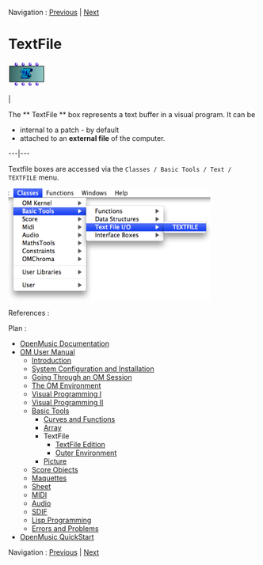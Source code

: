 Navigation : [Previous](ArrayTools "page précédente\(Class-Array
Tools\)") | [Next](TextFileEdition "Next\(TextFile
Edition\)")

# TextFile

![](../res/textfilebox_icon.png)

|

The ** TextFile ** box represents a text buffer in a visual program. It can be

  * internal to a patch - by default
  * attached to an **external file** of the computer.

  
---|---  
  
Textfile boxes are accessed via the `Classes / Basic Tools / Text / TEXTFILE`
menu.

![](../res/textclass.png)

References :

Plan :

  * [OpenMusic Documentation](OM-Documentation)
  * [OM User Manual](OM-User-Manual)
    * [Introduction](00-Sommaire)
    * [System Configuration and Installation](Installation)
    * [Going Through an OM Session](Goingthrough)
    * [The OM Environment](Environment)
    * [Visual Programming I](BasicVisualProgramming)
    * [Visual Programming II](AdvancedVisualProgramming)
    * [Basic Tools](BasicObjects)
      * [Curves and Functions](CurvesAndFunctions)
      * [Array](ClassArray)
      * TextFile
        * [TextFile Edition](TextFileEdition)
        * [Outer Environment](TextFileEnvironment)
      * [Picture](Picture)
    * [Score Objects](ScoreObjects)
    * [Maquettes](Maquettes)
    * [Sheet](Sheet)
    * [MIDI](MIDI)
    * [Audio](Audio)
    * [SDIF](SDIF)
    * [Lisp Programming](Lisp)
    * [Errors and Problems](errors)
  * [OpenMusic QuickStart](QuickStart-Chapters)

Navigation : [Previous](ArrayTools "page précédente\(Class-Array
Tools\)") | [Next](TextFileEdition "Next\(TextFile
Edition\)")

